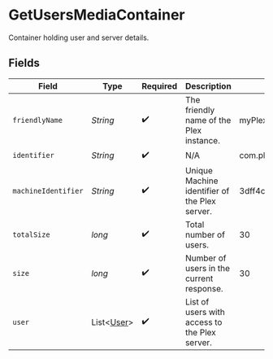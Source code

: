 # GetUsersMediaContainer

Container holding user and server details.


## Fields

| Field                                          | Type                                           | Required                                       | Description                                    | Example                                        |
| ---------------------------------------------- | ---------------------------------------------- | ---------------------------------------------- | ---------------------------------------------- | ---------------------------------------------- |
| `friendlyName`                                 | *String*                                       | :heavy_check_mark:                             | The friendly name of the Plex instance.        | myPlex                                         |
| `identifier`                                   | *String*                                       | :heavy_check_mark:                             | N/A                                            | com.plexapp.plugins.myplex                     |
| `machineIdentifier`                            | *String*                                       | :heavy_check_mark:                             | Unique Machine identifier of the Plex server.  | 3dff4c4da3b1229a649aa574a9e2b419a684a20e       |
| `totalSize`                                    | *long*                                         | :heavy_check_mark:                             | Total number of users.                         | 30                                             |
| `size`                                         | *long*                                         | :heavy_check_mark:                             | Number of users in the current response.       | 30                                             |
| `user`                                         | List\<[User](../../models/operations/User.md)> | :heavy_check_mark:                             | List of users with access to the Plex server.  |                                                |